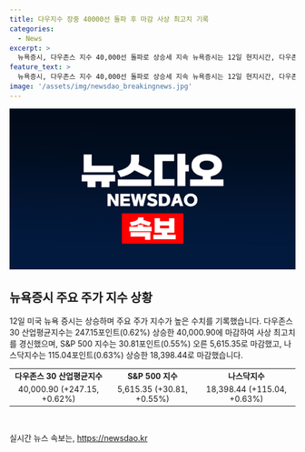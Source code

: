 ```yaml
---
title: 다우지수 장중 40000선 돌파 후 마감 사상 최고치 기록
categories:
  - News
excerpt: >
  뉴욕증시, 다우존스 지수 40,000선 돌파로 상승세 지속 뉴욕증시는 12일 현지시간, 다우존스 30 산업평균지수가 전장보다 247.15포인트(0.62%) 상승한 40,000.90에 마감했다. 이는 지난 5월 이후 처음으로 40,000선을 넘어서는 것으로, 주요 지수들이 상승세를 이어가는 가운데 기술주 중심의 나스닥지수도 115.04포인트(0.63%) 상승하며 18,398.44로 마감했다. S&P 500 지수는 5,600선을 회복하며 전장보다 30.81포인트(0.55%) 오르는 5,615.35를 기록했다.
feature_text: >
  뉴욕증시, 다우존스 지수 40,000선 돌파로 상승세 지속 뉴욕증시는 12일 현지시간, 다우존스 30 산업평균지수가 전장보다 247.15포인트(0.62%) 상승한 40,000.90에 마감했다. 이는 지난 5월 이후 처음으로 40,000선을 넘어서는 것으로, 주요 지수들이 상승세를 이어가는 가운데 기술주 중심의 나스닥지수도 115.04포인트(0.63%) 상승하며 18,398.44로 마감했다. S&P 500 지수는 5,600선을 회복하며 전장보다 30.81포인트(0.55%) 오르는 5,615.35를 기록했다.
image: '/assets/img/newsdao_breakingnews.jpg'
---
```


<p><img src="/assets/img/newsdao_breakingnews.jpg" alt="cryptoinkorea 속보" /></p>

<h2 data-ke-size="size26">뉴욕증시 주요 주가 지수 상황</h2>

<p data-ke-size="size16">12일 미국 뉴욕 증시는 상승하며 주요 주가 지수가 높은 수치를 기록했습니다. 다우존스 30 산업평균지수는 247.15포인트(0.62%) 상승한 40,000.90에 마감하여 사상 최고치를 경신했으며, S&P 500 지수는 30.81포인트(0.55%) 오른 5,615.35로 마감했고, 나스닥지수는 115.04포인트(0.63%) 상승한 18,398.44로 마감했습니다.</p>

<table>
    <tbody>
        <tr>
            <td style="text-align: center; height: 17px;"><b>다우존스 30 산업평균지수</b></td>
            <td style="text-align: center; height: 17px;"><b>S&P 500 지수</b></td>
            <td style="text-align: center; height: 17px;"><b>나스닥지수</b></td>
        </tr>
        <tr>
            <td style="text-align: center; height: 17px;">40,000.90 (+247.15, +0.62%)</td>
            <td style="text-align: center; height: 17px;">5,615.35 (+30.81, +0.55%)</td>
            <td style="text-align: center; height: 17px;">18,398.44 (+115.04, +0.63%)</td>
        </tr>
    </tbody>
</table>

<p data-ke-size="size16">&nbsp;</p>
실시간 뉴스 속보는, <a href="https://newsdao.kr" rel="dofollow">https://newsdao.kr</a>


